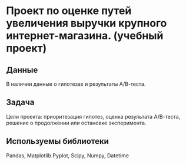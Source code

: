 # Проект по оценке путей увеличения выручки крупного интернет-магазина. (учебный проект)
## Данные 
В наличии данные о гипотезах и результаты А/В-теста.
## Задача
Цели проекта: приоритезация гипотез, оценка результата А/В-теста, решение о продолжении или остановке эксперимента.
## Используемы библиотеки
Pandas, Matplotlib.Pyplot, Scipy, Numpy, Datetime

 

